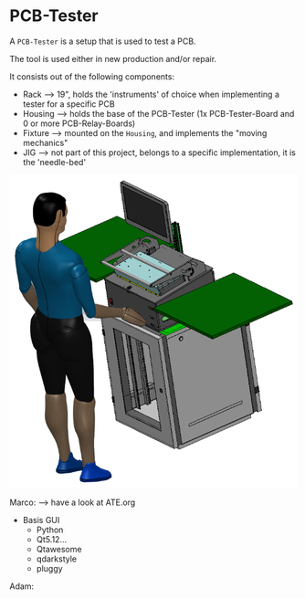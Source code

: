 # PCB-Tester

A `PCB-Tester` is a setup that is used to test a PCB.

The tool is used either in new production and/or repair.

It consists out of the following components:

* Rack --> 19", holds the 'instruments' of choice when implementing a tester for a specific PCB
* Housing --> holds the base of the PCB-Tester (1x PCB-Tester-Board and 0 or more PCB-Relay-Boards)
* Fixture --> mounted on the `Housing`, and implements the "moving mechanics"
* JIG --> not part of this project, belongs to a specific implementation, it is the 'needle-bed'

 ![PCB-Tester](/documentation/pictures/PCB-Tester.png)

Marco: --> have a look at ATE.org
  - Basis GUI
    - Python
    - Qt5.12...
    - Qtawesome
    - qdarkstyle
    - pluggy
 




Adam:
